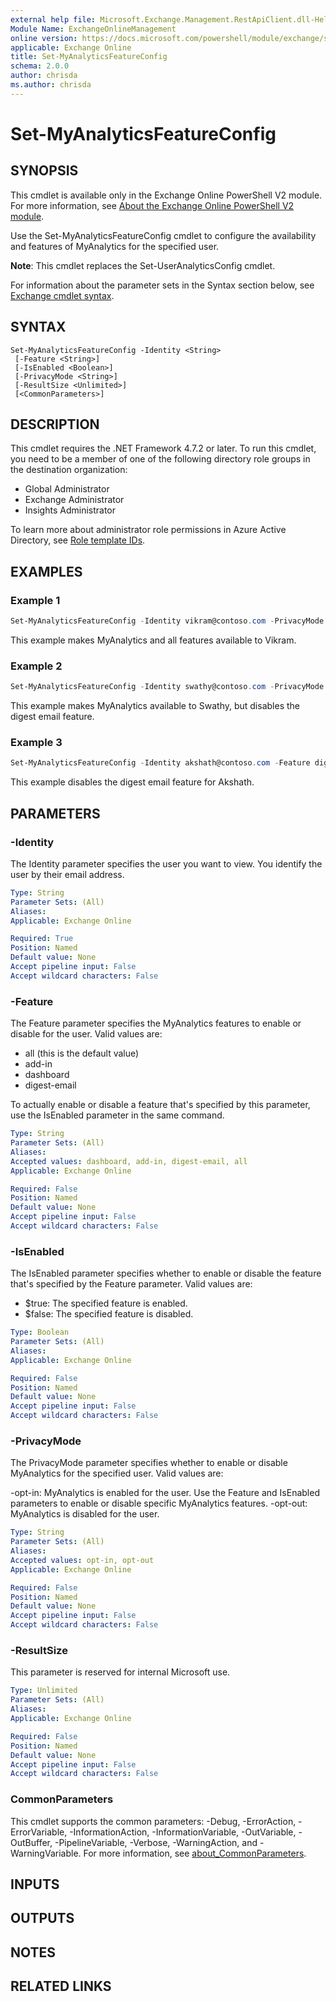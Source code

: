 ```yaml
---
external help file: Microsoft.Exchange.Management.RestApiClient.dll-Help.xml
Module Name: ExchangeOnlineManagement
online version: https://docs.microsoft.com/powershell/module/exchange/set-myanalyticsfeatureconfig
applicable: Exchange Online
title: Set-MyAnalyticsFeatureConfig
schema: 2.0.0
author: chrisda
ms.author: chrisda
---
```


# Set-MyAnalyticsFeatureConfig

## SYNOPSIS
This cmdlet is available only in the Exchange Online PowerShell V2 module. For more information, see [About the Exchange Online PowerShell V2 module](https://docs.microsoft.com/powershell/exchange/exchange-online-powershell-v2).

Use the Set-MyAnalyticsFeatureConfig cmdlet to configure the availability and features of MyAnalytics for the specified user.

**Note**: This cmdlet replaces the Set-UserAnalyticsConfig cmdlet.

For information about the parameter sets in the Syntax section below, see [Exchange cmdlet syntax](https://docs.microsoft.com/powershell/exchange/exchange-cmdlet-syntax).

## SYNTAX

```
Set-MyAnalyticsFeatureConfig -Identity <String>
 [-Feature <String>]
 [-IsEnabled <Boolean>]
 [-PrivacyMode <String>]
 [-ResultSize <Unlimited>]
 [<CommonParameters>]
```

## DESCRIPTION
This cmdlet requires the .NET Framework 4.7.2 or later. To run this cmdlet, you need to be a member of one of the following directory role groups in the destination organization:

- Global Administrator
- Exchange Administrator
- Insights Administrator

To learn more about administrator role permissions in Azure Active Directory, see [Role template IDs](https://docs.microsoft.com/azure/active-directory/roles/permissions-reference#role-template-ids).

## EXAMPLES

### Example 1
```powershell
Set-MyAnalyticsFeatureConfig -Identity vikram@contoso.com -PrivacyMode opt-in
```

This example makes MyAnalytics and all features available to Vikram.

### Example 2
```powershell
Set-MyAnalyticsFeatureConfig -Identity swathy@contoso.com -PrivacyMode opt-in -Feature digest-email -IsEnabled $false
```

This example makes MyAnalytics available to Swathy, but disables the digest email feature.

### Example 3
```powershell
Set-MyAnalyticsFeatureConfig -Identity akshath@contoso.com -Feature digest-email -IsEnabled $false
```

This example disables the digest email feature for Akshath.

## PARAMETERS

### -Identity
The Identity parameter specifies the user you want to view. You identify the user by their email address.

```yaml
Type: String
Parameter Sets: (All)
Aliases:
Applicable: Exchange Online

Required: True
Position: Named
Default value: None
Accept pipeline input: False
Accept wildcard characters: False
```

### -Feature
The Feature parameter specifies the MyAnalytics features to enable or disable for the user. Valid values are:

- all (this is the default value)
- add-in
- dashboard
- digest-email

To actually enable or disable a feature that's specified by this parameter, use the IsEnabled parameter in the same command.

```yaml
Type: String
Parameter Sets: (All)
Aliases:
Accepted values: dashboard, add-in, digest-email, all
Applicable: Exchange Online

Required: False
Position: Named
Default value: None
Accept pipeline input: False
Accept wildcard characters: False
```

### -IsEnabled
The IsEnabled parameter specifies whether to enable or disable the feature that's specified by the Feature parameter. Valid values are:

- $true: The specified feature is enabled.
- $false: The specified feature is disabled.

```yaml
Type: Boolean
Parameter Sets: (All)
Aliases:
Applicable: Exchange Online

Required: False
Position: Named
Default value: None
Accept pipeline input: False
Accept wildcard characters: False
```

### -PrivacyMode
The PrivacyMode parameter specifies whether to enable or disable MyAnalytics for the specified user. Valid values are:

-opt-in: MyAnalytics is enabled for the user. Use the Feature and IsEnabled parameters to enable or disable specific MyAnalytics features.
-opt-out: MyAnalytics is disabled for the user.

```yaml
Type: String
Parameter Sets: (All)
Aliases:
Accepted values: opt-in, opt-out
Applicable: Exchange Online

Required: False
Position: Named
Default value: None
Accept pipeline input: False
Accept wildcard characters: False
```

### -ResultSize
This parameter is reserved for internal Microsoft use.

```yaml
Type: Unlimited
Parameter Sets: (All)
Aliases:
Applicable: Exchange Online

Required: False
Position: Named
Default value: None
Accept pipeline input: False
Accept wildcard characters: False
```

### CommonParameters
This cmdlet supports the common parameters: -Debug, -ErrorAction, -ErrorVariable, -InformationAction, -InformationVariable, -OutVariable, -OutBuffer, -PipelineVariable, -Verbose, -WarningAction, and -WarningVariable. For more information, see [about_CommonParameters](https://go.microsoft.com/fwlink/p/?LinkID=113216).

## INPUTS

###  

## OUTPUTS

###  

## NOTES

## RELATED LINKS
